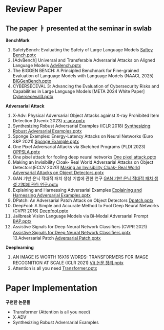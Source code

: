 # Review Paper  
## The paper ㅑ presented at the seminar in swlab

**BenchMark**  
1. SafetyBench: Evaluating the Safety of Large Language Models [Saftey Bench.pptx](https://github.com/user-attachments/files/19964069/Saftey.Bench.pptx)
2. [AdvBench] Universal and Transferable Adversarial Attacks on Aligned Language Models [AdvBench.pptx](https://github.com/user-attachments/files/19964044/AdvBench.pptx)
3. The BIGGEN BENCH: A Principled Benchmark for Fine-grained Evaluation of Language Models with Language Models (NAACL 2025) [BIGGenBench.pptx](https://github.com/user-attachments/files/20094982/BIGGenBench.pptx)
4. CYBERSECEVAL 3: Advancing the Evaluation of Cybersecurity Risks and Capabilities in Large Language Models [META 2024 White Paper] [Cyberseceval3.pptx](https://github.com/user-attachments/files/20095000/Cyberseceval3.pptx)


**Adversarial Attack**
1. X-Adv: Physical Adversarial Object Attacks against X-ray Prohibited Item Detection (Usenix 2023) [x-adv.pptx](https://github.com/user-attachments/files/19964074/x-adv.pptx)  
2. Synthesizing Robust Adversarial Examples (ICLR 2018) [Synthesizing Robust Adversarial Examples.pptx](https://github.com/user-attachments/files/19964071/Synthesizing.Robust.Adversarial.Examples.pptx)  
3. Sponge Examples: Energy-Latency Attacks on Neural Networks (Euro S&P 2021) [Sponge Example.pptx](https://github.com/user-attachments/files/19964070/Sponge.Example.pptx)  
4. One Pixel Adversarial Attacks via Sketched Programs (PLDI 2023) [OPPSLA.pptx](https://github.com/user-attachments/files/19964068/OPPSLA.pptx)  
5. One pixel attack for fooling deep neural networks [One pixel attack.pptx](https://github.com/user-attachments/files/19964067/One.pixel.attack.pptx)  
6. Making an Invisibility Cloak- Real World Adversarial Attacks on Object Detectors(ECCV 2020) [Making an Invisibility Cloak- Real World Adversarial Attacks on Object Detectors.pptx](https://github.com/user-attachments/files/19964063/Making.an.Invisibility.Cloak-.Real.World.Adversarial.Attacks.on.Object.Detectors.pptx)  
7. GAN 기반 은닉 적대적 패치 생성 기법에 관한 연구 [GAN 기반 은닉 적대적 패치 생성 기법에 관한 연구.pptx](https://github.com/user-attachments/files/19964060/GAN.pptx)  
8. Explaining and Harnessing Adversarial Examples [Explaining and Harnessing Adversarial Examples.pptx](https://github.com/user-attachments/files/19964056/Explaining.and.Harnessing.Adversarial.Examples.pptx)  
9. DPatch: An Adversarial Patch Attack on Object Detectors [Dpatch.pptx](https://github.com/user-attachments/files/19964054/Dpatch.pptx)  
10. DeepFool: A Simple and Accurate Method to Fool Deep Neural Networks (CVPR 2016) [Deepfool.pptx](https://github.com/user-attachments/files/19964050/Deepfool.pptx)  
11. Jailbreak Vision Language Models via Bi-Modal Adversarial Prompt [BAP.pptx](https://github.com/user-attachments/files/19964049/BAP.pptx)  
12. Assistive Signals for Deep Neural Network Classiﬁers (CVPR 2021) [Assistive Signals for Deep Neural Network Classiﬁers.pptx](https://github.com/user-attachments/files/19964048/Assistive.Signals.for.Deep.Neural.Network.Classi.ers.pptx)  
13.Adversarial Patch [Adversarial Patch.pptx](https://github.com/user-attachments/files/19964046/Adversarial.Patch.pptx)  

**Deeplearning**  
1. AN IMAGE IS WORTH 16X16 WORDS: TRANSFORMERS FOR IMAGE RECOGNITION AT SCALE (ICLR 2021) [Vit 논문 정리.pptx](https://github.com/user-attachments/files/19964073/Vit.pptx)   
2. Attention is all you need [Transformer.pptx](https://github.com/user-attachments/files/19964072/Transformer.pptx)

# Paper Implementation  
**구현한 논문들**  
- Transformer (Attention is all you need)
- X-ADV
- Synthesizing Robust Adversarial Examples
